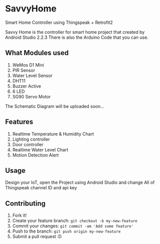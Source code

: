 # SavvyHome
Smart Home Controller using Thingspeak + Retrofit2

Savvy Home is the controller for smart home project that created by Android Studio 2.2.3
There is also the Arduino Code that you can use.

## What Modules used
1. WeMos D1 Mini
2. PIR Sensor
3. Water Level Sensor
4. DHT11
5. Buzzer Active
6. 6 LED
7. SG90 Servo Motor

The Schematic Diagram will be uploaded soon...

## Features
1. Realtime Temperature & Humidity Chart
2. Lighting controller
3. Door controller
4. Realtime Water Level Chart
5. Motion Detection Alert

## Usage
Design your IoT, open the Project using Android Studio and change All of Thingspeak channel ID and api key

## Contributing
1. Fork it!
2. Create your feature branch: `git checkout -b my-new-feature`
3. Commit your changes: `git commit -am 'Add some feature'`
4. Push to the branch: `git push origin my-new-feature`
5. Submit a pull request :D
